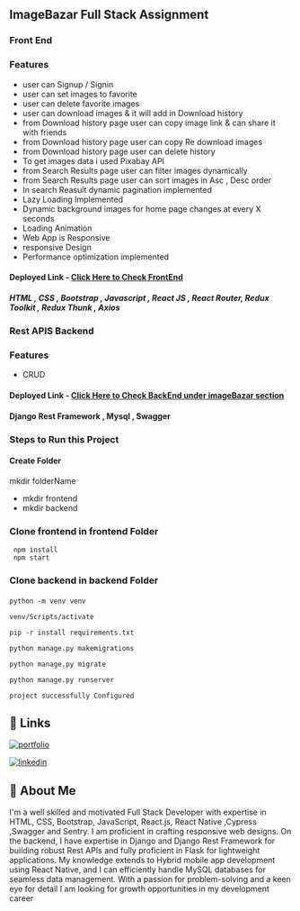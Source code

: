 ## ImageBazar Full Stack  Assignment 

###  Front End

### Features
- user can Signup / Signin
- user can set images to favorite
- user can delete favorite images
- user can download images & it will add in Download history
- from Download history page user can copy image link & can share it with friends
- from Download history page user can copy Re download images
- from Download history page user can delete history
- To get images data i used Pixabay API
- from Search Results page user can filter images dynamically
- from Search Results page user can sort images in Asc , Desc order
- In search Reasult dynamic pagination implemented
- Lazy Loading Implemented
- Dynamic background images for home page changes at every X seconds
- Loading Animation
- Web App is Responsive
- responsive Design
- Performance optimization implemented

#### Deployed Link -  [Click Here to Check FrontEnd](https://imagesbazar.netlify.app/)

##### HTML , CSS , Bootstrap , Javascript , React JS , React Router, Redux Toolkit , Redux Thunk , Axios


###  Rest APIS Backend

### Features
- CRUD 

#### Deployed Link -  [Click Here to Check BackEnd under imageBazar section](https://datavalidation.pythonanywhere.com/)

 #### Django Rest Framework , Mysql , Swagger   


### Steps to Run this Project
#### Create Folder 
mkdir folderName
- mkdir frontend
- mkdir backend
### Clone frontend in frontend Folder
     npm install
     npm start 

### Clone backend in backend Folder
 ####

    python -m venv venv 
    
    venv/Scripts/activate

    pip -r install requirements.txt 

    python manage.py makemigrations

    python manage.py migrate

    python manage.py runserver

    project successfully Configured


## 🔗 Links
[![portfolio](https://img.shields.io/badge/my_Website-000?style=for-the-badge&logo=ko-fi&logoColor=white)](https://ajaypratapsingh.online/)

[![linkedin](https://img.shields.io/badge/linkedin-0A66C2?style=for-the-badge&logo=linkedin&logoColor=white)](https://www.linkedin.com/in/apsingh03/)

## 🚀 About Me
I'm a well skilled and motivated Full Stack Developer with expertise in HTML, CSS, Bootstrap, JavaScript, React.js, React Native ,Cypress ,Swagger and Sentry. I am proficient in crafting responsive web designs. On the backend, I have expertise in Django and Django Rest Framework for building robust Rest APIs and fully proficient in Flask for lightweight applications. My knowledge extends to Hybrid mobile app development using React Native, and I can efficiently handle MySQL databases for seamless data management. With a passion for problem-solving and a keen eye for detail I am looking for growth opportunities in my development career

